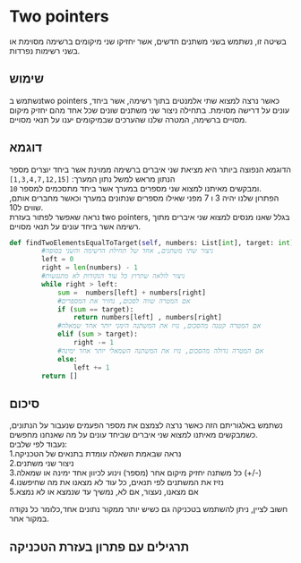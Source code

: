 # Two pointers
בשיטה זו, נשתמש בשני משתנים חדשים, אשר יחזיקו שני מיקומים ברשימה מסוימת או בשני רשימות נפרדות.

## שימוש
נשתמש בtwo pointers כאשר נרצה למצוא שתי אלמנטים בתוך רשימה, אשר ביחד, עונים על דרישה מסוימת. בתחילה ניצור שני משתנים שונים שכל אחד מהם יחזיק מיקום מסויים ברשימה, המטרה שלנו שהערכים שבמיקומים יענו על תנאי מסויים.
## דוגמא 
הדוגמא הנפוצה ביותר היא מציאת שני איברים ברשימה ממוינת אשר ביחד יוצרים מספר הנתון מראש 
למשל נתון המערך: `[1,3,4,7,12,15]`\
ומבקשים מאיתנו למצוא שני מספרים במערך אשר ביחד מתסכמים למספר `10`.  
הפתרון שלנו יהיה 3 ו 7 מפני שאילו מספרים שנתונים במערך וכאשר מחברים אותם, שווים ל10.  
נראה שאפשר לפתור בעזרת two pointers, בגלל שאנו מנסים למצוא שני איברים מתוך רשימה אשר ביחד עונים על תנאי מסויים.  
```python 
def findTwoElementsEqualToTarget(self, numbers: List[int], target: int) -> List[int]:
        #ניצור שתי משתנים, אחד של תחילת הרשימה והשני בסופה
        left = 0
        right = len(numbers) - 1
        #ניצור לולאה שתרוץ כל עוד הנקודות לא מתנגשות
        while right > left:
            sum =  numbers[left] + numbers[right]
            #אם המטרה שווה לסכום, נחזיר את המספרים
            if (sum == target):
                return numbers[left] , numbers[right]
            #אם המטרה קטנה מהסכום, נזיז את המשתנה הימני יותר אחד שמאלה   
            elif (sum > target):
                right -= 1
            #אם המטרה גדולה מהסכום, נזיז את המשתנה השמאלי יותר אחד ימינה
            else:
                left += 1 
        return []
```

## סיכום
נשתמש באלגוריתם הזה כאשר נרצה לצמצם את מספר הפעמים שנעבור על הנתונים, כשמבקשים מאיתנו למצוא שני איברים שביחד עונים על מה שאנחנו מחפשים.  
נעבוד לפי שלבים:  
1.נראה שבאמת השאלה עומדת בתנאים של הטכניקה  
2.ניצור שני משתנים  
3.כל משתנה יחזיק מיקום אחר (מספר) וינוע לכיוון אחד ימינה או שמאלה (+/-)  
4.נזיז את המשתנים לפי תנאים, כל עוד לא מצאנו את מה שחיפשנו  
5.אם מצאנו, נעצור, אם לא, נמשיך עד שנמצא או לא נמצא  

חשוב לציין, ניתן להשתמש בטכניקה גם כשיש יותר ממקור נתונים אחד,כלומר כל נקודה במקור אחר.
## תרגילים עם פתרון בעזרת הטכניקה

